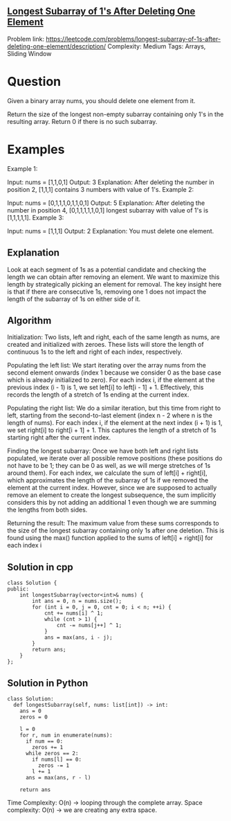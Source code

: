 ## [Longest Subarray of 1's After Deleting One Element](https://leetcode.com/problems/longest-subarray-of-1s-after-deleting-one-element/description/)

Problem link: https://leetcode.com/problems/longest-subarray-of-1s-after-deleting-one-element/description/
Complexity: Medium 
Tags: Arrays, Sliding Window


# Question

Given a binary array nums, you should delete one element from it.

Return the size of the longest non-empty subarray containing only 1's in the resulting array. Return 0 if there is no such subarray.

# Examples

Example 1:

Input: nums = [1,1,0,1]
Output: 3
Explanation: After deleting the number in position 2, [1,1,1] contains 3 numbers with value of 1's.
Example 2:

Input: nums = [0,1,1,1,0,1,1,0,1]
Output: 5
Explanation: After deleting the number in position 4, [0,1,1,1,1,1,0,1] longest subarray with value of 1's is [1,1,1,1,1].
Example 3:

Input: nums = [1,1,1]
Output: 2
Explanation: You must delete one element.

## Explanation

Look at each segment of 1s as a potential candidate and checking the length we can obtain after removing an element. We want to maximize this length by strategically picking an element for removal. The key insight here is that if there are consecutive 1s, removing one 1 does not impact the length of the subarray of 1s on either side of it.

## Algorithm

Initialization: Two lists, left and right, each of the same length as nums, are created and initialized with zeroes. These lists will store the length of continuous 1s to the left and right of each index, respectively.

Populating the left list: We start iterating over the array nums from the second element onwards (index 1 because we consider 0 as the base case which is already initialized to zero). For each index i, if the element at the previous index (i - 1) is 1, we set left[i] to left[i - 1] + 1. Effectively, this records the length of a stretch of 1s ending at the current index.

Populating the right list: We do a similar iteration, but this time from right to left, starting from the second-to-last element (index n - 2 where n is the length of nums). For each index i, if the element at the next index (i + 1) is 1, we set right[i] to right[i + 1] + 1. This captures the length of a stretch of 1s starting right after the current index.

Finding the longest subarray: Once we have both left and right lists populated, we iterate over all possible remove positions (these positions do not have to be 1; they can be 0 as well, as we will merge stretches of 1s around them). For each index, we calculate the sum of left[i] + right[i], which approximates the length of the subarray of 1s if we removed the element at the current index. However, since we are supposed to actually remove an element to create the longest subsequence, the sum implicitly considers this by not adding an additional 1 even though we are summing the lengths from both sides.

Returning the result: The maximum value from these sums corresponds to the size of the longest subarray containing only 1s after one deletion. This is found using the max() function applied to the sums of left[i] + right[i] for each index i


## Solution in cpp
```
class Solution {
public:
    int longestSubarray(vector<int>& nums) {
        int ans = 0, n = nums.size();
        for (int i = 0, j = 0, cnt = 0; i < n; ++i) {
            cnt += nums[i] ^ 1;
            while (cnt > 1) {
                cnt -= nums[j++] ^ 1;
            }
            ans = max(ans, i - j);
        }
        return ans;
    }
};
```

## Solution in Python
```
class Solution:
  def longestSubarray(self, nums: list[int]) -> int:
    ans = 0
    zeros = 0

    l = 0
    for r, num in enumerate(nums):
      if num == 0:
        zeros += 1
      while zeros == 2:
        if nums[l] == 0:
          zeros -= 1
        l += 1
      ans = max(ans, r - l)

    return ans
```
Time Complexity: O(n) -> looping through the complete array.
Space complexity: O(n) -> we are creating any extra space. 	
